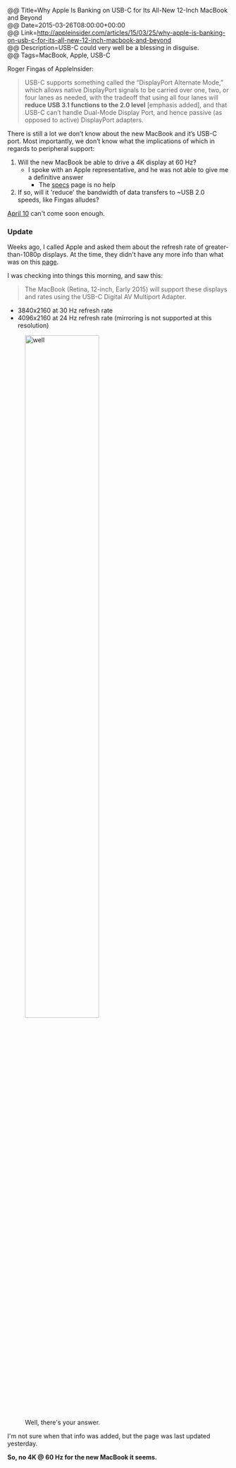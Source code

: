 @@ Title=Why Apple Is Banking on USB-C for Its All-New 12-Inch MacBook and Beyond   
@@ Date=2015-03-26T08:00:00+00:00  
@@ Link=http://appleinsider.com/articles/15/03/25/why-apple-is-banking-on-usb-c-for-its-all-new-12-inch-macbook-and-beyond  
@@ Description=USB-C could very well be a blessing in disguise.  
@@ Tags=MacBook, Apple, USB-C  

Roger Fingas of AppleInsider:
>USB-C supports something called the “DisplayPort Alternate Mode,” which allows native DisplayPort signals to be carried over one, two, or four lanes as needed, with the tradeoff that using all four lanes will **reduce USB 3.1 functions to the 2.0 level** [emphasis added], and that USB-C can’t handle Dual-Mode Display Port, and hence passive (as opposed to active) DisplayPort adapters.

There is still a lot we don’t know about the new MacBook and it’s USB-C port. Most importantly, we don’t know what the implications of which in regards to peripheral support:

1. Will the new MacBook be able to drive a 4K display at 60 Hz? 
	* I spoke with an Apple representative, and he was not able to give me a definitive answer
		* The [specs][apple] page is no help
2. If so, will it 'reduce' the bandwidth of data transfers to ~USB 2.0 speeds, like Fingas alludes?

[April 10][cnet] can't come soon enough.

<div class="update">

### Update

Weeks ago, I called Apple and asked them about the refresh rate of greater-than-1080p displays. At the time, they didn't have any more info than what was on this [page](https://support.apple.com/en-us/HT202856).

I was checking into things this morning, and saw this:
>The MacBook (Retina, 12-inch, Early 2015) will support these displays and rates using the USB-C Digital AV Multiport Adapter.

* 3840x2160 at 30 Hz refresh rate
* 4096x2160 at 24 Hz refresh rate (mirroring is not supported at this resolution)
	
<figure>
	<img src="http://d.pr/i/JI2b" alt="well" width="63%" />
	<figcaption>Well, there's your answer.</figcaption>
</figure>

I'm not sure when that info was added, but the page was last updated yesterday.

**So, no 4K @ 60 Hz for the new MacBook it seems.**

</div>

[apple]: http://www.apple.com/macbook/specs/
[cnet]: http://www.cnet.com/products/apple-macbook-2015/